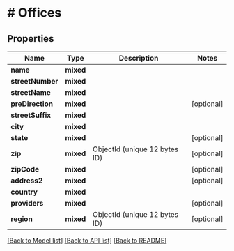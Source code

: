 # # Offices

## Properties

Name | Type | Description | Notes
------------ | ------------- | ------------- | -------------
**name** | **mixed** |  |
**streetNumber** | **mixed** |  |
**streetName** | **mixed** |  |
**preDirection** | **mixed** |  | [optional]
**streetSuffix** | **mixed** |  |
**city** | **mixed** |  |
**state** | **mixed** |  | [optional]
**zip** | **mixed** | ObjectId (unique 12 bytes ID) | [optional]
**zipCode** | **mixed** |  | [optional]
**address2** | **mixed** |  | [optional]
**country** | **mixed** |  |
**providers** | **mixed** |  | [optional]
**region** | **mixed** | ObjectId (unique 12 bytes ID) | [optional]

[[Back to Model list]](../../README.md#models) [[Back to API list]](../../README.md#endpoints) [[Back to README]](../../README.md)

